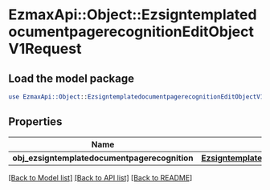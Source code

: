 # EzmaxApi::Object::EzsigntemplatedocumentpagerecognitionEditObjectV1Request

## Load the model package
```perl
use EzmaxApi::Object::EzsigntemplatedocumentpagerecognitionEditObjectV1Request;
```

## Properties
Name | Type | Description | Notes
------------ | ------------- | ------------- | -------------
**obj_ezsigntemplatedocumentpagerecognition** | [**EzsigntemplatedocumentpagerecognitionRequestCompound**](EzsigntemplatedocumentpagerecognitionRequestCompound.md) |  | 

[[Back to Model list]](../README.md#documentation-for-models) [[Back to API list]](../README.md#documentation-for-api-endpoints) [[Back to README]](../README.md)


